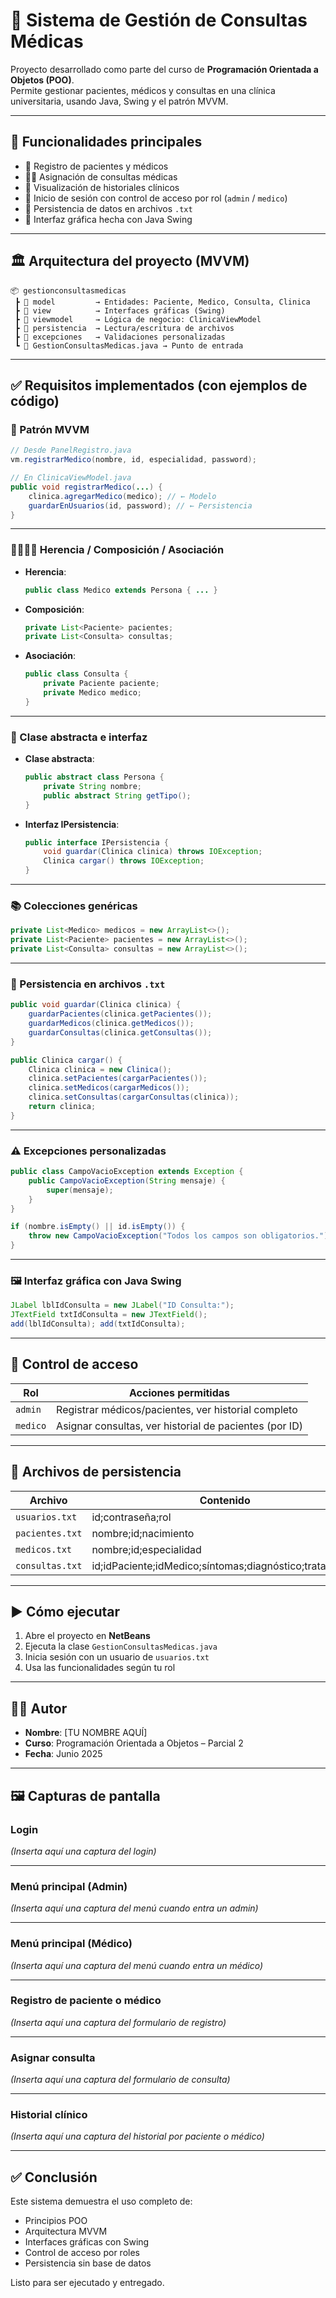 
# 💉 Sistema de Gestión de Consultas Médicas

Proyecto desarrollado como parte del curso de **Programación Orientada a Objetos (POO)**.  
Permite gestionar pacientes, médicos y consultas en una clínica universitaria, usando Java, Swing y el patrón MVVM.

---

## 🧠 Funcionalidades principales

- 🧾 Registro de pacientes y médicos
- 👨‍⚕️ Asignación de consultas médicas
- 📖 Visualización de historiales clínicos
- 🔐 Inicio de sesión con control de acceso por rol (`admin` / `medico`)
- 💾 Persistencia de datos en archivos `.txt`
- 🎨 Interfaz gráfica hecha con Java Swing

---

## 🏛️ Arquitectura del proyecto (MVVM)

```
📦 gestionconsultasmedicas
 ┣ 📂 model         → Entidades: Paciente, Medico, Consulta, Clinica
 ┣ 📂 view          → Interfaces gráficas (Swing)
 ┣ 📂 viewmodel     → Lógica de negocio: ClinicaViewModel
 ┣ 📂 persistencia  → Lectura/escritura de archivos
 ┣ 📂 excepciones   → Validaciones personalizadas
 ┗ 📄 GestionConsultasMedicas.java → Punto de entrada
```

---

## ✅ Requisitos implementados (con ejemplos de código)

### 📐 Patrón MVVM

```java
// Desde PanelRegistro.java
vm.registrarMedico(nombre, id, especialidad, password);
```

```java
// En ClinicaViewModel.java
public void registrarMedico(...) {
    clinica.agregarMedico(medico); // ← Modelo
    guardarEnUsuarios(id, password); // ← Persistencia
}
```

---

### 👨‍👩‍👧‍👦 Herencia / Composición / Asociación

- **Herencia**:  
  ```java
  public class Medico extends Persona { ... }
  ```

- **Composición**:
  ```java
  private List<Paciente> pacientes;
  private List<Consulta> consultas;
  ```

- **Asociación**:
  ```java
  public class Consulta {
      private Paciente paciente;
      private Medico medico;
  }
  ```

---

### 🧱 Clase abstracta e interfaz

- **Clase abstracta**:
  ```java
  public abstract class Persona {
      private String nombre;
      public abstract String getTipo();
  }
  ```

- **Interfaz IPersistencia**:
  ```java
  public interface IPersistencia {
      void guardar(Clinica clinica) throws IOException;
      Clinica cargar() throws IOException;
  }
  ```

---

### 📚 Colecciones genéricas

```java
private List<Medico> medicos = new ArrayList<>();
private List<Paciente> pacientes = new ArrayList<>();
private List<Consulta> consultas = new ArrayList<>();
```

---

### 💾 Persistencia en archivos `.txt`

```java
public void guardar(Clinica clinica) {
    guardarPacientes(clinica.getPacientes());
    guardarMedicos(clinica.getMedicos());
    guardarConsultas(clinica.getConsultas());
}
```

```java
public Clinica cargar() {
    Clinica clinica = new Clinica();
    clinica.setPacientes(cargarPacientes());
    clinica.setMedicos(cargarMedicos());
    clinica.setConsultas(cargarConsultas(clinica));
    return clinica;
}
```

---

### ⚠️ Excepciones personalizadas

```java
public class CampoVacioException extends Exception {
    public CampoVacioException(String mensaje) {
        super(mensaje);
    }
}
```

```java
if (nombre.isEmpty() || id.isEmpty()) {
    throw new CampoVacioException("Todos los campos son obligatorios.");
}
```

---

### 🖼️ Interfaz gráfica con Java Swing

```java
JLabel lblIdConsulta = new JLabel("ID Consulta:");
JTextField txtIdConsulta = new JTextField();
add(lblIdConsulta); add(txtIdConsulta);
```

---

## 🔐 Control de acceso

| Rol    | Acciones permitidas                                        |
|--------|-------------------------------------------------------------|
| `admin`  | Registrar médicos/pacientes, ver historial completo        |
| `medico` | Asignar consultas, ver historial de pacientes (por ID)     |

---

## 📂 Archivos de persistencia

| Archivo        | Contenido                        |
|----------------|----------------------------------|
| `usuarios.txt`  | id;contraseña;rol                |
| `pacientes.txt` | nombre;id;nacimiento             |
| `medicos.txt`   | nombre;id;especialidad           |
| `consultas.txt` | id;idPaciente;idMedico;síntomas;diagnóstico;tratamiento |

---

## ▶️ Cómo ejecutar

1. Abre el proyecto en **NetBeans**
2. Ejecuta la clase `GestionConsultasMedicas.java`
3. Inicia sesión con un usuario de `usuarios.txt`
4. Usa las funcionalidades según tu rol

---

## 👨‍💻 Autor

- **Nombre**: [TU NOMBRE AQUÍ]
- **Curso**: Programación Orientada a Objetos – Parcial 2
- **Fecha**: Junio 2025

---

## 🖼️ Capturas de pantalla

### Login
*(Inserta aquí una captura del login)*

---

### Menú principal (Admin)
*(Inserta aquí una captura del menú cuando entra un admin)*

---

### Menú principal (Médico)
*(Inserta aquí una captura del menú cuando entra un médico)*

---

### Registro de paciente o médico
*(Inserta aquí una captura del formulario de registro)*

---

### Asignar consulta
*(Inserta aquí una captura del formulario de consulta)*

---

### Historial clínico
*(Inserta aquí una captura del historial por paciente o médico)*

---

## ✅ Conclusión

Este sistema demuestra el uso completo de:
- Principios POO
- Arquitectura MVVM
- Interfaces gráficas con Swing
- Control de acceso por roles
- Persistencia sin base de datos

Listo para ser ejecutado y entregado.
